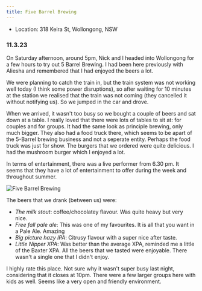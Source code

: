 ```yaml
---
title: Five Barrel Brewing
---
```

- Location: 318 Keira St, Wollongong, NSW
  
### 11.3.23
On Saturday afternoon, around 5pm, Nick and I headed into Wollongong for a few hours to try out 5 Barrel Brewing. I had been here previously with Aliesha and remembered that I had enjoyed the beers a lot. 

We were planning to catch the train in, but the train system was not working well today (I think some power disruptions), so after waiting for 10 minutes at the station we realised that the train was not coming (they cancelled it without notifying us). So we jumped in the car and drove. 

When we arrived, it wasn't too busy so we bought a couple of beers and sat down at a table. I really loved that there were lots of tables to sit at: for couples and for groups. It had the same look as principle brewing, only much bigger. They also had a food truck there, which seems to be apart of the 5-Barrel brewing business and not a seperate entity. Perhaps the food truck was just for show. The burgers that we ordered were quite delicious. I had the mushroom burger which I enjoyed a lot. 

In terms of entertainment, there was a live performer from 6.30 pm. It seems that they have a lot of entertainment to offer during the week and throughout summer. 

![Five Barrel Brewing](../pictures/fivebarrelbrew.png)


The beers that we drank (between us) were: 
- *The milk stout*: coffee/chocolatey flavour. Was quite heavy but very nice. 
- *Free fall pale ale*: This was one of my favourites. It is all that you want in a Pale Ale. Amazing
- *Big picture hazy IPA*: Citrusy flavour with a super nice after taste.
- *Little Nipper XPA*: Was better than the average XPA, reminded me a little of the Baxter XPA. 
All the beers that we tasted were enjoyable. There wasn't a single one that I didn't enjoy. 

I highly rate this place. Not sure why it wasn't super busy last night, considering that it closes at 10pm. There were a few larger groups here with kids as well. Seems like a very open and friendly environment.

